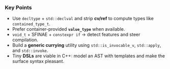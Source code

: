 ### **Key Points**
- Use `decltype` + `std::declval` and strip **cv/ref** to compute types like `contained_type_t`.
- Prefer container-provided **`value_type`** when available.
- `void_t` + SFINAE + `constexpr if` → detect features and steer compilation.
- Build a **generic currying** utility using `std::is_invocable_v`, `std::apply`, and `std::invoke`.
- Tiny **DSLs** are viable in C++: model an AST with templates and make the surface syntax pleasant.
